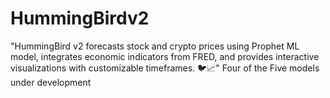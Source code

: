 # HummingBirdv2
"HummingBird v2 forecasts stock and crypto prices using Prophet ML model, integrates economic indicators from FRED, and provides interactive visualizations with customizable timeframes. 🐦📈"​​​​​​​​​​​​​​​​ Four of the Five models under development
